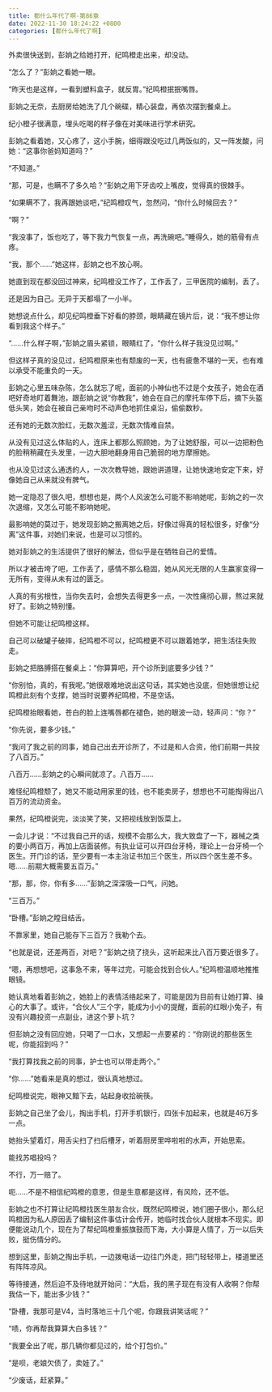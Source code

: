```yaml
---
title: 都什么年代了啊-第86章
date: 2022-11-30 18:24:22 +0800
categories: [都什么年代了啊]
---
```


外卖很快送到，彭姠之给她打开，纪鸣橙走出来，却没动。

“怎么了？”彭姠之看她一眼。

“昨天也是这样，一看到塑料盒子，就反胃。”纪鸣橙抿抿嘴唇。

彭姠之无奈，去厨房给她洗了几个碗碟，精心装盘，再依次摆到餐桌上。

纪小橙子很满意，埋头吃喝的样子像在对美味进行学术研究。

彭姠之看着她，又心疼了，这小手腕，细得跟没吃过几两饭似的，又一阵发酸，问她：“这事你爸妈知道吗？”

“不知道。”

“那，可是，也瞒不了多久哈？”彭姠之用下牙齿咬上嘴皮，觉得真的很棘手。

“如果瞒不了，我再跟她谈吧，”纪鸣橙叹气，忽然问，“你什么时候回去？”

“啊？”

“我没事了，饭也吃了，等下我力气恢复一点，再洗碗吧。”睡得久，她的筋骨有点疼。

“我，那个……”她这样，彭姠之也不放心啊。

她直到现在都没回过神来，纪鸣橙没工作了，工作丢了，三甲医院的编制，丢了。

还是因为自己。无异于天都塌了一小半。

她想说点什么，却见纪鸣橙垂下好看的脖颈，眼睛藏在镜片后，说：“我不想让你看到我这个样子。”

“……什么样子啊，”彭姠之眉头紧锁，眼睛红了，“你什么样子我没见过啊。”

但这样子真的没见过，纪鸣橙原来也有颓废的一天，也有疲惫不堪的一天，也有难以承受不能重负的一天。

彭姠之心里五味杂陈，怎么就忘了呢，面前的小神仙也不过是个女孩子，她会在酒吧好奇地盯着舞池，跟彭姠之说“你教我”，她会在自己的摩托车停下后，摘下头盔低头笑，她会在被自己亲吻时不动声色地抓住桌沿，偷偷数秒。

还有她的无数次脸红，无数次羞涩，无数次情难自禁。

从没有见过这么体贴的人，连床上都那么照顾她，为了让她舒服，可以一边把粉色的脸稍稍藏在头发里，一边大胆地翻身用自己脆弱的地方摩擦她。

也从没见过这么通透的人，一次次教导她，跟她讲道理，让她快速地安定下来，好像她自己从来就没有脾气。

她一定隐忍了很久吧，想想也是，两个人风波怎么可能不影响她呢，彭姠之的一次次退缩，又怎么可能不影响她呢。

最影响她的莫过于，她发现彭姠之搬离她之后，好像过得真的轻松很多，好像“分离”这件事，对她们来说，也是可以习惯的。

她对彭姠之的生活提供了很好的解法，但似乎是在牺牲自己的爱情。

所以才被击垮了吧，工作丢了，感情不那么稳固，她从风光无限的人生赢家变得一无所有，变得从未有过的匮乏。

人真的有劣根性，当你失去时，会想失去得更多一点，一次性痛彻心扉，熬过来就好了。彭姠之特别懂。

但她不可能让纪鸣橙这样。

自己可以破罐子破摔，纪鸣橙不可以，纪鸣橙更不可以跟着她学，把生活往失败走。

彭姠之把胳膊搭在餐桌上：“你算算吧，开个诊所到底要多少钱？”

“你别怕，真的，有我呢。”她很艰难地说出这句话，其实她也没底，但她很想让纪鸣橙此刻有个支撑，她当时说要养纪鸣橙，不是空话。

纪鸣橙抬眼看她，苍白的脸上连嘴唇都在褪色，她的眼波一动，轻声问：“你？”

“你先说，要多少钱。”

“我问了我之前的同事，她自己出去开诊所了，不过是和人合资，他们前期一共投了八百万。”

八百万……彭姠之的心瞬间就凉了。八百万……

难怪纪鸣橙颓了，她又不能动用家里的钱，也不能卖房子，想想也不可能掏得出八百万的流动资金。

果然，纪鸣橙说完，淡淡笑了笑，又把视线放到饭菜上。

一会儿才说：“不过我自己开的话，规模不会那么大，我大致盘了一下，器械之类的要小两百万，再加上店面装修。有执业证可以开四台牙椅，理论上一台牙椅一个医生。开门诊的话，至少要有一本主治证书加三个医生，所以四个医生差不多。嗯……前期大概需要五百万。”

“那，那，你，你有多……”彭姠之深深吸一口气，问她。

“三百万。”

“卧槽。”彭姠之瞠目结舌。

不靠家里，她自己能存下三百万？我勒个去。

“也就是说，还差两百，对吧？”彭姠之挠了挠头，这听起来比八百万要近很多了。

“嗯，再想想吧，这事急不来，等年过完，可能会找到合伙人。”纪鸣橙温顺地推推眼镜。

她认真地看着彭姠之，她脸上的表情活络起来了，可能是因为目前有让她打算、操心的大事了。或许，“合伙人”三个字，能成为小小的提醒，面前的红眼小兔子，有没有兴趣投资一点副业，进这个萝卜坑？

但彭姠之没有回应她，只喝了一口水，又想起一点要紧的：“你刚说的那些医生呢，你能招到吗？”

“我打算找我之前的同事，护士也可以带走两个。”

“你……”她看来是真的想过，很认真地想过。

纪鸣橙说完，眼神又黯下去，站起身收拾碗筷。

彭姠之自己坐了会儿，掏出手机，打开手机银行，四张卡加起来，也就是46万多一点。

她抬头望着灯，用舌尖扫了扫后槽牙，听着厨房里哗啦啦的水声，开始思索。

能找苏唱投吗？

不行，万一赔了。

呃……不是不相信纪鸣橙的意思，但是生意都是这样，有风险，还不低。

彭姠之也不打算让纪鸣橙找医生朋友合伙，既然纪鸣橙说，她们圈子很小，那么纪鸣橙因为私人原因丢了编制这件事估计会传开，她临时找合伙人就根本不现实。即便能说动几个，现在为了帮纪鸣橙重振旗鼓而下海，大小算是人情了，万一以后失败，挺伤情分的。

想到这里，彭姠之掏出手机，一边拨电话一边往门外走，把门轻轻带上，楼道里还有阵阵凉风。

等待接通，然后迫不及待地就开始问：“大启，我的黑子现在有没有人收啊？你帮我估一下，能出多少钱？”

“卧槽，我那可是V4，当时落地三十几个呢，你跟我讲笑话呢？”

“啧，你再帮我算算大白多钱？”

“我要全出了呢，那几辆你都见过的，给个打包价。”

“是呗，老娘欠债了，卖娃了。”

“少废话，赶紧算。”


